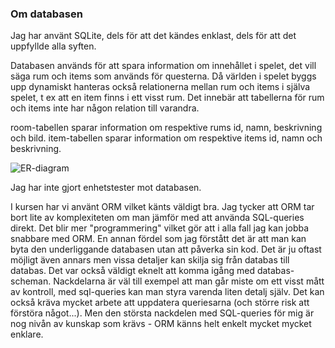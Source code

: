 ### Om databasen

Jag har använt SQLite, dels för att det kändes enklast, dels för att det uppfyllde alla syften.

Databasen används för att spara information om innehållet i spelet, det vill säga rum och items som används för questerna. Då världen i spelet byggs upp dynamiskt hanteras också relationerna mellan rum och items i själva spelet, t ex att en item finns i ett visst rum. Det innebär att tabellerna för rum och items inte har någon relation till varandra.

room-tabellen sparar information om respektive rums id, namn, beskrivning och bild. item-tabellen sparar information om respektive items id, namn och beskrivning.

![ER-diagram](/img/proj-er.png)

Jag har inte gjort enhetstester mot databasen.

I kursen har vi använt ORM vilket känts väldigt bra. Jag tycker att ORM tar bort lite av komplexiteten om man jämför med att använda SQL-queries direkt. Det blir mer "programmering" vilket gör att i alla fall jag kan jobba snabbare med ORM. En annan fördel som jag förstått det är att man kan byta den underliggande databasen utan att påverka sin kod. Det är ju oftast möjligt även annars men vissa detaljer kan skilja sig från databas till databas. Det var också väldigt eknelt att komma igång med databas-scheman. Nackdelarna är väl till exempel att man går miste om ett visst mått av kontroll, med sql-queries kan man styra varenda liten detalj själv. Det kan också kräva mycket arbete att uppdatera queriesarna (och större risk att förstöra något...). Men den största nackdelen med SQL-queries för mig är nog nivån av kunskap som krävs - ORM känns helt enkelt mycket mycket enklare.
